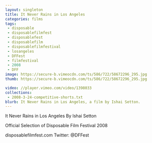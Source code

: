 ```yaml
---
layout: singleton
title: It Never Rains in Los Angeles
categories: films
tags:
 - disposable
 - disposablefilmfest
 - disposablefest
 - disposablefilm
 - disposablefilmfestival
 - losangeles
 - DFFest
 - filmfestival
 - 2008
 - DFF
image: https://secure-b.vimeocdn.com/ts/586/722/58672296_295.jpg
thumb: https://secure-b.vimeocdn.com/ts/586/722/58672296_295.jpg

video: //player.vimeo.com/video/1398033
collections:
 - 2008-3-24-competitive-shorts.txt
blurb: It Never Rains in Los Angeles, a film by Ishai Setton.
---
```


It Never Rains in Los Angeles
By Ishai Setton

Official Selection of Disposable Film Festival 2008

disposablefilmfest.com
Twitter: @DFFest